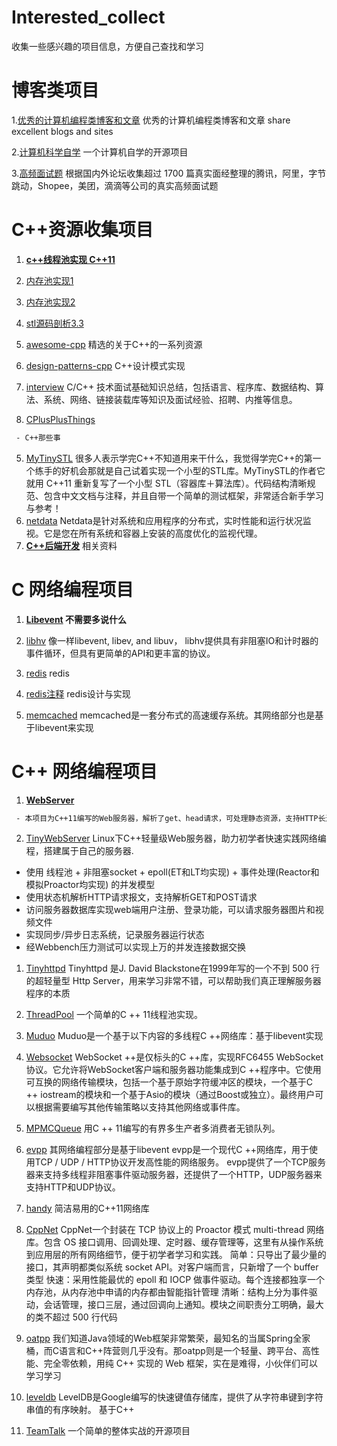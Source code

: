 # Interested_collect
收集一些感兴趣的项目信息，方便自己查找和学习
# 博客类项目
1.[优秀的计算机编程类博客和文章](https://github.com/edagarli/tuiblogs) 
优秀的计算机编程类博客和文章 share excellent blogs and sites

2.[计算机科学自学](https://github.com/ossu/computer-science)
一个计算机自学的开源项目

3.[高频面试题](https://github.com/resumejob/interview-questions)
根据国内外论坛收集超过 1700 篇真实面经整理的腾讯，阿里，字节跳动，Shopee，美团，滴滴等公司的真实高频面试题

# C++资源收集项目
1. <B>[c++线程池实现  C++11](https://github.com/mtrebi/thread-pool)</B>
2. [内存池实现1](https://github.com/cacay/MemoryPool)
3. [内存池实现2](https://github.com/DGuco/shmqueue)
4. [stl源码剖析3.3](https://github.com/steveLauwh/SGI-STL)

1. [awesome-cpp](https://github.com/fffaraz/awesome-cpp)
精选的关于C++的一系列资源
2. [design-patterns-cpp](https://github.com/JakubVojvoda/design-patterns-cpp)
C++设计模式实现
3. [interview](https://github.com/huihut/interview)
 C/C++ 技术面试基础知识总结，包括语言、程序库、数据结构、算法、系统、网络、链接装载库等知识及面试经验、招聘、内推等信息。
4. [CPlusPlusThings](https://github.com/Light-City/CPlusPlusThings)
```diff
 - C++那些事
```
5. [MyTinySTL](https://github.com/Alinshans/MyTinySTL)
很多人表示学完C++不知道用来干什么，我觉得学完C++的第一个练手的好机会那就是自己试着实现一个小型的STL库。MyTinySTL的作者它就用 C++11 重新复写了一个小型 STL（容器库＋算法库）。代码结构清晰规范、包含中文文档与注释，并且自带一个简单的测试框架，非常适合新手学习与参考！
6. [netdata](https://github.com/netdata/netdata)
Netdata是针对系统和应用程序的分布式，实时性能和运行状况监视。它是您在所有系统和容器上安装的高度优化的监视代理。
7. <B> [C++后端开发](https://github.com/balloonwj/CppGuide)</B>
相关资料

# C 网络编程项目

1. <B>[Libevent](https://github.com/libevent/libevent)
 不需要多说什么</B>
 
2. [libhv](https://github.com/ithewei/libhv)
像一样libevent, libev, and libuv， libhv提供具有非阻塞IO和计时器的事件循环，但具有更简单的API和更丰富的协议。
3. [redis](https://github.com/redis/redis)
redis
4. [redis注释](https://github.com/huangz1990/redis-3.0-annotated)
redis设计与实现
10. [memcached](https://github.com/memcached/memcached)
memcached是一套分布式的高速缓存系统。其网络部分也是基于libevent来实现

# C++ 网络编程项目

1. <B> [WebServer](https://github.com/linyacool/WebServer)</B> 
```diff
 - 本项目为C++11编写的Web服务器，解析了get、head请求，可处理静态资源，支持HTTP长连接，支持管线化请求，并实现了异步日志，记录服务器运行状态。
 ```

2. [TinyWebServer](https://github.com/qinguoyi/TinyWebServer)
Linux下C++轻量级Web服务器，助力初学者快速实践网络编程，搭建属于自己的服务器.

- 使用 线程池 + 非阻塞socket + epoll(ET和LT均实现) + 事件处理(Reactor和模拟Proactor均实现) 的并发模型
- 使用状态机解析HTTP请求报文，支持解析GET和POST请求
- 访问服务器数据库实现web端用户注册、登录功能，可以请求服务器图片和视频文件
- 实现同步/异步日志系统，记录服务器运行状态
- 经Webbench压力测试可以实现上万的并发连接数据交换

1. [Tinyhttpd](https://github.com/EZLippi/Tinyhttpd)
Tinyhttpd 是J. David Blackstone在1999年写的一个不到 500 行的超轻量型 Http Server，用来学习非常不错，可以帮助我们真正理解服务器程序的本质
2. [ThreadPool](https://github.com/progschj/ThreadPool)
一个简单的C ++ 11线程池实现。
3. [Muduo](https://github.com/chenshuo/muduo)
Muduo是一个基于以下内容的多线程C ++网络库：基于libevent实现
4. [Websocket](https://github.com/zaphoyd/websocketpp)
WebSocket ++是仅标头的C ++库，实现RFC6455 WebSocket协议。它允许将WebSocket客户端和服务器功能集成到C ++程序中。它使用可互换的网络传输模块，包括一个基于原始字符缓冲区的模块，一个基于C ++ iostream的模块和一个基于Asio的模块（通过Boost或独立）。最终用户可以根据需要编写其他传输策略以支持其他网络或事件库。
5. [MPMCQueue](https://github.com/rigtorp/MPMCQueue)
用C ++ 11编写的有界多生产者多消费者无锁队列。
6. [evpp](https://github.com/Qihoo360/evpp)
其网络编程部分是基于libevent
evpp是一个现代C ++网络库，用于使用TCP / UDP / HTTP协议开发高性能的网络服务。 evpp提供了一个TCP服务器来支持多线程非阻塞事件驱动服务器，还提供了一个HTTP，UDP服务器来支持HTTP和UDP协议。
7. [handy](https://github.com/yedf/handy)
简洁易用的C++11网络库

8. [CppNet](https://github.com/caozhiyi/CppNet)
CppNet一个封装在 TCP 协议上的 Proactor 模式 multi-thread 网络库。包含 OS 接口调用、回调处理、定时器、缓存管理等，这里有从操作系统到应用层的所有网络细节，便于初学者学习和实践。
简单：只导出了最少量的接口，其声明都类似系统 socket API。对客户端而言，只新增了一个 buffer 类型
快速：采用性能最优的 epoll 和 IOCP 做事件驱动。每个连接都独享一个内存池，从内存池中申请的内存都由智能指针管理
清晰：结构上分为事件驱动，会话管理，接口三层，通过回调向上通知。模块之间职责分工明确，最大的类不超过 500 行代码
9. [oatpp](https://github.com/oatpp/oatpp)
我们知道Java领域的Web框架非常繁荣，最知名的当属Spring全家桶，而C语言和C++阵营则几乎没有。那oatpp则是一个轻量、跨平台、高性能、完全零依赖，用纯 C++ 实现的 Web 框架，实在是难得，小伙伴们可以学习学习
10. [leveldb](https://github.com/google/leveldb)
LevelDB是Google编写的快速键值存储库，提供了从字符串键到字符串值的有序映射。 基于C++
11. [TeamTalk](https://github.com/meili/TeamTalk)
一个简单的整体实战的开源项目

